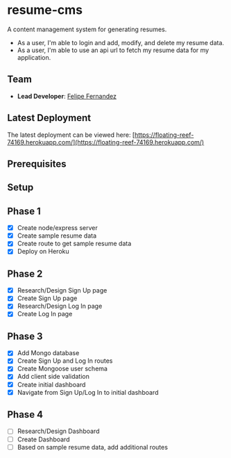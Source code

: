 # resume-cms

A content management system for generating resumes.
- As a user, I'm able to login and add, modify, and delete my resume data.
- As a user, I'm able to use an api url to fetch my resume data for my application.

## Team

- **Lead Developer**: [Felipe Fernandez](https://github.com/HeyItsFelipe)

## Latest Deployment
The latest deployment can be viewed here: [https://floating-reef-74169.herokuapp.com/](https://floating-reef-74169.herokuapp.com/)

## Prerequisites

## Setup

## Phase 1
- [X] Create node/express server
- [X] Create sample resume data
- [X] Create route to get sample resume data
- [X] Deploy on Heroku

## Phase 2
- [X] Research/Design Sign Up page
- [X] Create Sign Up page 
- [X] Research/Design Log In page
- [X] Create Log In page

## Phase 3
- [X] Add Mongo database
- [X] Create Sign Up and Log In routes
- [X] Create Mongoose user schema
- [X] Add client side validation
- [X] Create initial dashboard
- [X] Navigate from Sign Up/Log In to initial dashboard

## Phase 4
- [ ] Research/Design Dashboard
- [ ] Create Dashboard
- [ ] Based on sample resume data, add additional routes